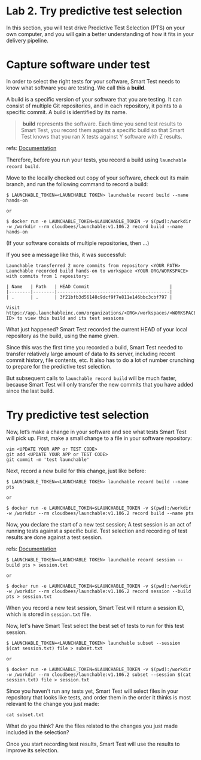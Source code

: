 # Lab 2. Try predictive test selection

In this section, you will test drive Predictive Test Selection (PTS) on your own computer,
and you will gain a better understanding of how it fits in your delivery pipeline.

# Capture software under test

In order to select the right tests for your software, Smart Test needs to know what software you are testing. We call this a **build**.

A build is a specific version of your software that you are testing. It can consist of multiple Git repositories, and in each repository, it points to a specific commit. A build is identified by its name.

>  **build** represents the software. Each time you send test results to Smart Test, you record them against a specific build so that Smart Test knows that you ran X tests against Y software with Z results.

refs: [Documentation](https://www.launchableinc.com/docs/concepts/build/)

Therefore, before you run your tests, you record a build using `launchable record build`.

Move to the locally checked out copy of your software, check out its main branch,
and run the following command to record a build:
```
$ LAUNCHABLE_TOKEN=<LAUNCHABLE TOKEN> launchable record build --name hands-on

or

$ docker run -e LAUNCHABLE_TOKEN=$LAUNCHABLE_TOKEN -v $(pwd):/workdir -w /workdir --rm cloudbees/launchable:v1.106.2 record build --name hands-on
```

(If your software consists of multiple repositories, then ...)

If you see a message like this, it was successful:

```
Launchable transferred 2 more commits from repository <YOUR PATH>
Launchable recorded build hands-on to workspace <YOUR ORG/WORKSPACE> with commits from 1 repository:

| Name   | Path   | HEAD Commit                              |
|--------|--------|------------------------------------------|
| .      | .      | 3f21bfb3d56148c9dcf9f7e811e146bbc3cbf797 |

Visit https://app.launchableinc.com/organizations/<ORG>/workspaces/<WORKSPACE>/data/builds/<BUILD ID> to view this build and its test sessions
```

What just happened? Smart Test recorded the current HEAD of your local repository as the build,
using the name given.

Since this was the first time you recorded a build, Smart Test needed to transfer relatively
large amount of data to its server, including recent commit history, file contents, etc. It
also has to do a lot of number crunching to prepare for the predictive test selection.

But subsequent calls to `launchable record build` will be much faster, because Smart Test will only transfer the new commits that you have added since the last build.

# Try predictive test selection

Now, let’s make a change in your software and see what tests Smart Test will pick up.
First, make a small change to a file in your software repository:

```
vim <UPDATE YOUR APP or TEST CODE>
git add <UPDATE YOUR APP or TEST CODE>
git commit -m 'test launchable'
```

Next, record a new build for this change, just like before:

```
$ LAUNCHABLE_TOKEN=<LAUNCHABLE TOKEN> launchable record build --name pts

or

$ docker run -e LAUNCHABLE_TOKEN=$LAUNCHABLE_TOKEN -v $(pwd):/workdir -w /workdir --rm cloudbees/launchable:v1.106.2 record build --name pts
```

Now, you declare the start of a new test session; A test session is an act of running tests against a specific build. Test selection and recording of test results are done against a test session.

 refs: [Documentation](https://www.launchableinc.com/docs/concepts/test-session/)

 ```
 $ LAUNCHABLE_TOKEN=<LAUNCHABLE TOKEN> launchable record session --build pts > session.txt

 or

 $ docker run -e LAUNCHABLE_TOKEN=$LAUNCHABLE_TOKEN -v $(pwd):/workdir -w /workdir --rm cloudbees/launchable:v1.106.2 record session --build pts > session.txt
 ```

When you record a new test session, Smart Test will return a session ID, which is stored in `session.txt` file.

Now, let's have Smart Test select the best set of tests to run for this test session.

 ```
 $ LAUNCHABLE_TOKEN=<LAUNCHABLE_TOKEN> launchable subset --session $(cat session.txt) file > subset.txt

 or

$ docker run -e LAUNCHABLE_TOKEN=$LAUNCHABLE_TOKEN -v $(pwd):/workdir -w /workdir --rm cloudbees/launchable:v1.106.2 subset --session $(cat session.txt) file > session.txt
```

Since you haven't run any tests yet, Smart Test will select files in your repository
that looks like tests, and order them in the order it thinks is most relevant to
the change you just made:

```
cat subset.txt
```

What do you think?
Are the files related to the changes you just made included in the selection?

Once you start recording test results, Smart Test will use the results to improve its selection.
